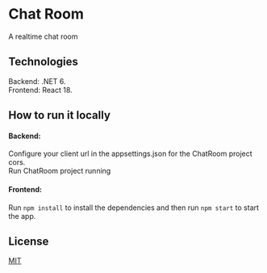 # Chat Room
A realtime chat room

## Technologies

Backend: .NET 6.<br />
Frontend: React 18.<br />

## How to run it locally

#### Backend: 
Configure your client url in the appsettings.json for the ChatRoom project cors. <br />
Run ChatRoom project running

#### Frontend: 
Run ``` npm install ``` to install the dependencies and then run ``` npm start ``` to start the app.

## License
[MIT](https://choosealicense.com/licenses/mit/)
